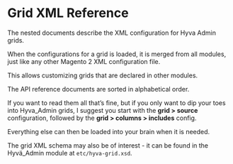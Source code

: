 # Grid XML Reference

The nested documents describe the XML configuration for Hyva Admin grids.

When the configurations for a grid is loaded, it is merged from all modules, just like any other Magento 2 XML configuration file.

This allows customizing grids that are declared in other modules.

The API reference documents are sorted in alphabetical order.

If you want to read them all that’s fine, but if you only want to dip your toes into Hyva_Admin grids, I suggest you start with the **grid > source** configuration, followed by the **grid > columns > includes** config.

Everything else can then be loaded into your brain when it is needed.

The grid XML schema may also be of interest - it can be found in the Hyvä_Admin module at `etc/hyva-grid.xsd`.